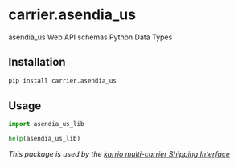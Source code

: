 # carrier.asendia_us

asendia_us Web API schemas Python Data Types

## Installation

```bash
pip install carrier.asendia_us
```

## Usage

```python
import asendia_us_lib

help(asendia_us_lib)
```

*This package is used by the [karrio multi-carrier Shipping Interface](https://github.com/karrio-inc/karrio)*
